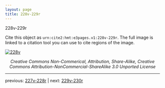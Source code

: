 ```yaml
---
layout: page
title: 228v-229r
---
```


228v-229r

Cite this object as `urn:cite2:hmt:e3pages.v1:228v-229r`.  The full image is linked to a citation tool you can use to cite regions of the image.

[![228v](http://www.homermultitext.org/iipsrv?IIIF=/project/homer/pyramidal/deepzoom/hmt/e3bifolio/v1/E3_228v_229r.tif/full/800,/0/default.jpg)](http://www.homermultitext.org/ict2/?urn=urn:cite2:hmt:e3bifolio.v1:E3_228v_229r) 

<p style="text-align: center; font-style: italic;">Creative Commons Non-Commerical, Attribution, Share-Alike, Creative Commons Attribution-NonCommercial-ShareAlike 3.0 Unported License</p>

---

previous: [227v-228r](../227v-228r/) | next: [229v-230r](../229v-230r/)